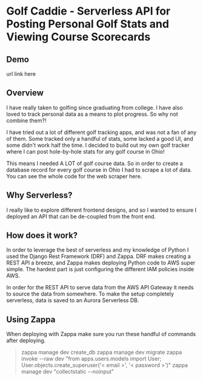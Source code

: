 # Golf Caddie - Serverless API for Posting Personal Golf Stats and Viewing Course Scorecards

## Demo

url link here

## Overview

I have really taken to golfing since graduating from college.  I have also loved to track personal data as a means to plot progress.  So why not combine them?!  

I have tried out a lot of different golf tracking apps, and was not a fan of any of them. Some tracked only a handful of stats, some lacked a good UI, and some didn't work half the time.  I decided to build out my own golf tracker where I can post hole-by-hole stats for any golf course in Ohio!

This means I needed A LOT of golf course data.  So in order to create a database record for every golf course in Ohio I had to scrape a lot of data.  You can see the whole code for the web scraper here.

## Why Serverless?

I really like to explore different frontend designs, and so I wanted to ensure I deployed an API that can be de-coupled from the front end.

## How does it work?

In order to leverage the best of serverless and my knowledge of Python I used the Django Rest Framework (DRF) and Zappa.  DRF makes creating a REST API a breeze, and Zappa makes deploying Python code to AWS super simple.  The hardest part is just configuring the different IAM policies inside AWS.

In order for the REST API to serve data from the AWS API Gateway it needs to source the data from somewhere.  To make the setup completely serverless, data is saved to an Aurora Serverless DB.

## Using Zappa

When deploying with Zappa make sure you run these handful of commands after deploying.

> zappa manage dev create_db
> zappa manage dev migrate
> zappa invoke --raw dev "from apps.users.models import User; User.objects.create_superuser('< email >', '< password >')"
> zappa manage dev "collectstatic --noinput"
